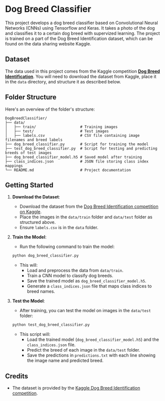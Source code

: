 # Dog Breed Classifier

This project develops a dog breed classifier based on Convolutional Neural Networks (CNNs) using Tensorflow and Keras. It takes a photo of the dog and classifies it to a certain dog breed with supervized learning. The project is trained on a part of the Dog Breed Identification dataset, which can be found on the data sharing website Kaggle.

## Dataset

The data used in this project comes from the Kaggle competition **[Dog Breed Identification](https://www.kaggle.com/competitions/dog-breed-identification/data)**. You will need to download the dataset from Kaggle, place it in the `data` directory, and structure it as described below.

## Folder Structure

Here's an overview of the folder's structure:

```
DogBreedClassifier/
├── data/
│   ├── train/                    # Training images
│   ├── test/                     # Test images
│   ├── labels.csv                # CSV file containing image filenames and breed labels
├── dog_breed_classifier.py       # Script for training the model
├── test_dog_breed_classifier.py  # Script for testing and predicting breeds of test images
├── dog_breed_classifier_model.h5 # Saved model after training
├── class_indices.json            # JSON file storing class index mappings
└── README.md                     # Project documentation
```


## Getting Started

1. **Download the Dataset**:
   - Download the dataset from the [Dog Breed Identification competition on Kaggle](https://www.kaggle.com/competitions/dog-breed-identification/data).
   - Place the images in the `data/train` folder and `data/test` folder as structured above.
   - Ensure `labels.csv` is in the `data` folder.

2. **Train the Model**:
   - Run the following command to train the model:
   ```bash
   python dog_breed_classifier.py
   ```
   - This will:
     - Load and preprocess the data from `data/train`.
     - Train a CNN model to classify dog breeds.
     - Save the trained model as `dog_breed_classifier_model.h5`.
     - Generate a `class_indices.json` file that maps class indices to breed names.

3. **Test the Model**:
   - After training, you can test the model on images in the `data/test` folder:
   ```bash
   python test_dog_breed_classifier.py
   ```
   - This script will:
     - Load the trained model (`dog_breed_classifier_model.h5`) and the `class_indices.json` file.
     - Predict the breed of each image in the `data/test` folder.
     - Save the predictions in `predictions.txt` with each line showing the image name and predicted breed.

    


## Credits

- The dataset is provided by the [Kaggle Dog Breed Identification competition](https://www.kaggle.com/competitions/dog-breed-identification/data).

